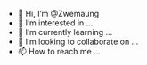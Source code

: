 - 👋 Hi, I’m @Zwemaung
- 👀 I’m interested in ...
- 🌱 I’m currently learning ...
- 💞️ I’m looking to collaborate on ...
- 📫 How to reach me ...

<!---
Zwemaung/Zwemaung is a ✨ special ✨ repository because its `README.md` (this file) appears on your GitHub profile.
You can click the Preview link to take a look at your changes.
--->
